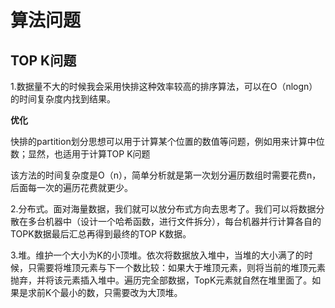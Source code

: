 # 算法问题

## TOP K问题

1.数据量不大的时候我会采用快排这种效率较高的排序算法，可以在O（nlogn）的时间复杂度内找到结果。

**优化**

快排的partition划分思想可以用于计算某个位置的数值等问题，例如用来计算中位数；显然，也适用于计算TOP K问题

该方法的时间复杂度是O（n），简单分析就是第一次划分遍历数组时需要花费n，后面每一次的遍历花费就更少。

2.分布式。面对海量数据，我们就可以放分布式方向去思考了。我们可以将数据分散在多台机器中（设计一个哈希函数，进行文件拆分），每台机器并行计算各自的TOPK数据最后汇总再得到最终的TOP K数据。

3.堆。维护一个大小为K的小顶堆。依次将数据放入堆中，当堆的大小满了的时候，只需要将堆顶元素与下一个数比较：如果大于堆顶元素，则将当前的堆顶元素抛弃，并将该元素插入堆中。遍历完全部数据，TopK元素就自然在堆里面了。如果是求前K个最小的数，只需要改为大顶堆。



